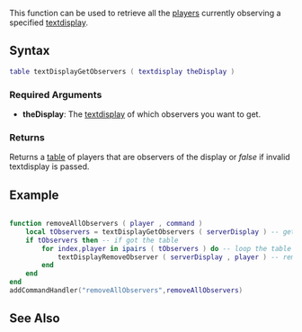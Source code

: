 This function can be used to retrieve all the [players](/player.md "wikilink") currently observing a specified [textdisplay](/textdisplay.md "wikilink").

Syntax
------

``` lua
table textDisplayGetObservers ( textdisplay theDisplay )
```

### Required Arguments

-   **theDisplay**: The [textdisplay](/textdisplay.md "wikilink") of which observers you want to get.

### Returns

Returns a [table](/table.md "wikilink") of players that are observers of the display or *false* if invalid textdisplay is passed.

Example
-------

``` lua

function removeAllObservers ( player , command )
    local tObservers = textDisplayGetObservers ( serverDisplay ) -- get a table of all observers in 'serverDisplay' text display
    if tObservers then -- if got the table
        for index,player in ipairs ( tObservers ) do -- loop the table
            textDisplayRemoveObserver ( serverDisplay , player ) -- remove the player from the text display
        end
    end
end
addCommandHandler("removeAllObservers",removeAllObservers)
```

See Also
--------
